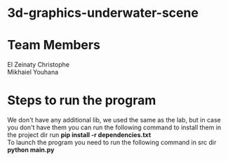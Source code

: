 # 3d-graphics-underwater-scene

# Team Members

El Zeinaty Christophe <br/>
Mikhaiel Youhana

# Steps to run the program

We don't have any additional lib, we used the same as the lab, but in case you don't have them you can run the following command to install them in the project dir run <b> pip install -r dependencies.txt </b><br/>
To launch the program you need to run the following command in src dir <b> python main.py</b><br/>
